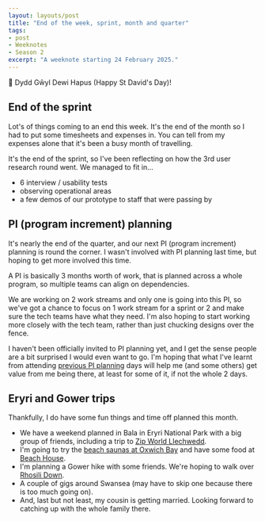 ```yaml
---
layout: layouts/post
title: "End of the week, sprint, month and quarter"
tags:
- post
- Weeknotes
- Season 2
excerpt: "A weeknote starting 24 February 2025."
--- 
```


<div class="panel">
🏴󠁧󠁢󠁷󠁬󠁳󠁿 <span lang="cy"> Dydd Gŵyl Dewi Hapus</span> (Happy St David's Day)!
</div>


## End of the sprint

Lot's of things coming to an end this week. It's the end of the month so I had to put some timesheets and expenses in. You can tell from my expenses alone that it's been a busy month of travelling.

It's the end of the sprint, so I've been reflecting on how the 3rd user research round went. We managed to fit in…

- 6 interview / usability tests 
- observing operational areas
- a few demos of our prototype to staff that were passing by

## PI (program increment) planning 

It's nearly the end of the quarter, and our next PI (program increment) planning is round the corner. I wasn't involved with PI planning last time, but hoping to get more involved this time.

A PI is basically 3 months worth of work, that is planned across a whole program, so multiple teams can align on dependencies.

We are working on 2 work streams and only one is going into this PI, so we've got a chance to focus on 1 work stream for a sprint or 2 and make sure the tech teams have what they need. I'm also hoping to start working more closely with the tech team, rather than just chucking designs over the fence.

I haven't been officially invited to PI planning yet, and I get the sense people are a bit surprised I would even want to go. I'm hoping that what I've learnt from attending [previous PI planning](/blog/pi-planning-and-prototyping/) days will help me (and some others) get value from me being there, at least for some of it, if not the whole 2 days.

## Eryri and Gower trips

Thankfully, I do have some fun things and time off planned this month.

- We have a weekend planned in Bala in Eryri National Park with a big group of friends, including a trip to [Zip World Llechwedd](https://www.visitwales.com/activity/zip-world-llechwedd-1561448).
- I'm going to try the [beach saunas at Oxwich Bay](https://www.tysawna.co.uk/) and have some food at [Beach House](https://beachhouseoxwich.co.uk/).
- I'm planning a Gower hike with some friends. We're hoping to walk over [Rhosili Down](https://www.nationaltrust.org.uk/visit/wales/rhosili-and-south-gower-coast/rhosili-down-hillend-and-beach-walk).
- A couple of gigs around Swansea (may have to skip one because there is too much going on).
- And, last but not least, my cousin is getting married. Looking forward to catching up with the whole family there.